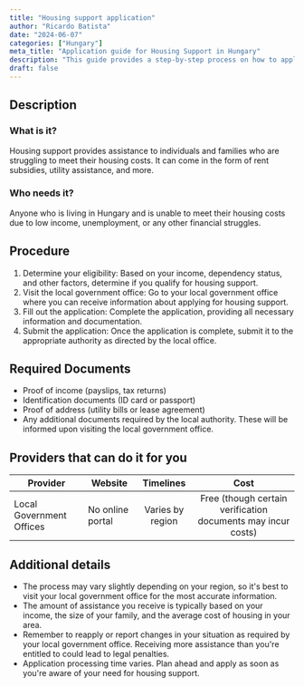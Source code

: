 ```yaml
---
title: "Housing support application"
author: "Ricardo Batista"
date: "2024-06-07"
categories: ["Hungary"]
meta_title: "Application guide for Housing Support in Hungary"
description: "This guide provides a step-by-step process on how to apply for housing support in Hungary, including required documents and service providers."
draft: false
---
```


## Description
### What is it?
Housing support provides assistance to individuals and families who are struggling to meet their housing costs. It can come in the form of rent subsidies, utility assistance, and more.

### Who needs it?
Anyone who is living in Hungary and is unable to meet their housing costs due to low income, unemployment, or any other financial struggles.

## Procedure
1. Determine your eligibility: Based on your income, dependency status, and other factors, determine if you qualify for housing support.
2. Visit the local government office: Go to your local government office where you can receive information about applying for housing support.
3. Fill out the application: Complete the application, providing all necessary information and documentation. 
4. Submit the application: Once the application is complete, submit it to the appropriate authority as directed by the local office.

## Required Documents
- Proof of income (payslips, tax returns)
- Identification documents (ID card or passport)
- Proof of address (utility bills or lease agreement)
- Any additional documents required by the local authority. These will be informed upon visiting the local government office.

## Providers that can do it for you

| Provider        |     Website     |     Timelines    |       Cost      |
| --------------- | --------------- |  :-------------: | :-------------: |
| Local Government Offices      | No online portal       | Varies by region      | Free (though certain verification documents may incur costs) |

## Additional details
- The process may vary slightly depending on your region, so it's best to visit your local government office for the most accurate information.
- The amount of assistance you receive is typically based on your income, the size of your family, and the average cost of housing in your area.
- Remember to reapply or report changes in your situation as required by your local government office. Receiving more assistance than you're entitled to could lead to legal penalties.
- Application processing time varies. Plan ahead and apply as soon as you're aware of your need for housing support.